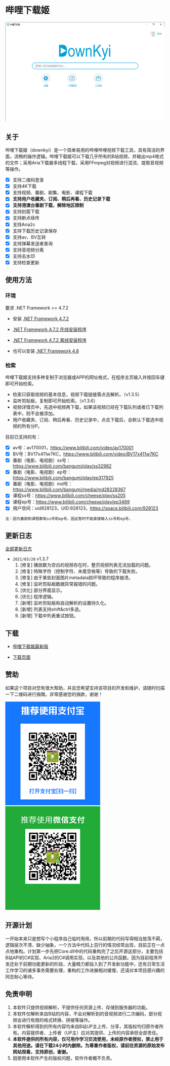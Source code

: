 # 哔哩下载姬
![Alipay](images/app/index.png)

## 关于

哔哩下载姬（downkyi）是一个简单易用的哔哩哔哩视频下载工具，具有简洁的界面，流畅的操作逻辑。哔哩下载姬可以下载几乎所有的B站视频，并输出mp4格式的文件；采用Aria下载器多线程下载，采用FFmpeg对视频进行混流、提取音视频等操作。

- [x] 支持二维码登录
- [x] 支持4K下载
- [x] 支持视频、番剧、剧集、电影、课程下载
- [x] **支持用户收藏夹、订阅、稍后再看、历史记录下载**
- [x] **支持港澳台番剧下载，解除地区限制**
- [x] 支持封面下载
- [x] 支持断点续传
- [x] 支持Aria2c
- [x] 支持下载历史记录保存
- [x] 支持av、BV互转
- [x] 支持弹幕发送者查询
- [x] 支持音视频分离
- [x] 支持去水印
- [x] 支持检查更新

## 使用方法

### 环境

要求 .NET Framework >= 4.7.2

- 安装 [.NET Framework 4.7.2](https://dotnet.microsoft.com/download/dotnet-framework/net472)

- [.NET Framework 4.7.2 在线安装程序](https://download.microsoft.com/download/0/5/C/05C1EC0E-D5EE-463B-BFE3-9311376A6809/NDP472-KB4054531-Web.exe)

- [.NET Framework 4.7.2 离线安装程序](https://download.microsoft.com/download/6/E/4/6E48E8AB-DC00-419E-9704-06DD46E5F81D/NDP472-KB4054530-x86-x64-AllOS-ENU.exe)

- 也可以安装 [.NET Framework 4.8](https://dotnet.microsoft.com/download/dotnet-framework/net48)

### 检索

哔哩下载姬支持多种复制于浏览器或APP的网址格式，在程序主页输入并按回车键即可开始检索。

- 检索只获取视频的基本信息，视频下载链接需点击解析。（v1.3.5）
- 监听剪贴板，复制即可开始检索。（v1.3.6）
- 视频详情页中，先选中视频再下载，如果该视频已经在下载队列或者已下载列表中，则不会被添加。
- 用户收藏夹、订阅、稍后再看、历史记录中，点击下载后，会默认下载选中视频的所有分P。

目前已支持的有：

- [x] av号：av170001，https://www.bilibili.com/video/av170001
- [x] BV号：BV17x411w7KC，https://www.bilibili.com/video/BV17x411w7KC
- [x] 番剧（电影、电视剧）ss号：https://www.bilibili.com/bangumi/play/ss32982
- [x] 番剧（电影、电视剧）ep号：https://www.bilibili.com/bangumi/play/ep317925
- [x] 番剧（电影、电视剧）md号：https://www.bilibili.com/bangumi/media/md28228367
- [x] 课程ss号：https://www.bilibili.com/cheese/play/ss205
- [x] 课程ep号：https://www.bilibili.com/cheese/play/ep3489
- [x] 用户空间：uid928123，UID:928123，https://space.bilibili.com/928123

`注：因为番剧和课程都有ss号和ep号，因此暂时不能直接输入ss号和ep号。`

## 更新日志

[全部更新日志](https://github.com/FlySelfLog/downkyi/blob/main/CHANGELOG.md)

* `2021/03/28` v1.3.7
    1. [修复] 播放数为空白的视频存在时，整页视频列表无法加载的问题。
    2. [修复] 特殊字符（控制字符、末尾空格等）导致的下载失败。
    3. [修复] 由于某些封面图片metadata损坏导致的程序崩溃。
    4. [修复] 监听剪贴板数据异常报错的问题。
    5. [优化] 部分界面显示。
    6. [优化] 程序逻辑。
    7. [新增] 监听剪贴板和自动解析的设置持久化。
    8. [新增] 列表支持shift&ctrl多选。
    9. [新增] 下载中列表重试按钮。

## 下载

- [哔哩下载姬最新版](https://github.com/FlySelfLog/downkyi/releases/download/v1.3.7/DownKyi-1.3.7.zip)

- [下载页面](https://github.com/FlySelfLog/downkyi/releases)


## 赞助

如果这个项目对您有很大帮助，并且您希望支持该项目的开发和维护，请随时扫描一下二维码进行捐赠。非常感谢您的捐款，谢谢！

![Alipay](images/Alipay.png)![WeChat](images/WeChat.png)

## 开源计划

一开始本来只是想写个小程序自己临时用用，所以前期的代码写得相当放荡不羁，逻辑层次不清、缺少抽象，一个方法中代码上百行的情况经常出现，目前正在一点点地重构。计划第一步先把Core.dll中的代码重构完了之后开源这部分，主要包括B站API的C#实现、Aria2的C#调用实现，以及其他的公共函数。因为目前程序开发还处于前期功能更新的阶段，大量精力都投入到了开发新功能中，还有日常生活工作学习的诸多事务需要处理，重构的工作进展相对缓慢，还请对本项目感兴趣的同志耐心等待。

## 免责申明

1. 本软件只提供视频解析，不提供任何资源上传、存储到服务器的功能。
2. 本软件仅解析来自B站的内容，不会对解析到的音视频进行二次编码，部分视频会进行有限的格式转换、拼接等操作。
3. 本软件解析得到的所有内容均来自B站UP主上传、分享，其版权均归原作者所有。内容提供者、上传者（UP主）应对其提供、上传的内容承担全部责任。
4. **本软件提供的所有内容，仅可用作学习交流使用，未经原作者授权，禁止用于其他用途。请在下载24小时内删除。为尊重作者版权，请前往资源的原始发布网站观看，支持原创，谢谢。**
5. 因使用本软件产生的版权问题，软件作者概不负责。

